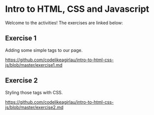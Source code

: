 # Intro to HTML, CSS and Javascript 

Welcome to the activities! The exercises are linked below:

## Exercise 1
Adding some simple tags to our page.

https://github.com/codelikeagirlau/intro-to-html-css-js/blob/master/exercise1.md


## Exercise 2
Styling those tags with CSS.

https://github.com/codelikeagirlau/intro-to-html-css-js/blob/master/exercise2.md
